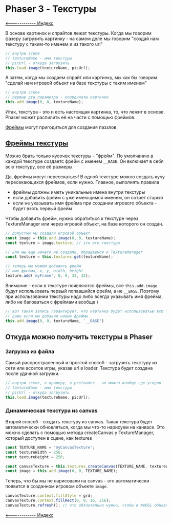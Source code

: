 # Phaser 3 - Текстуры

[<------------ Индекс ](../README.md)

В основе картинок и спрайтов лежат текстуры. Когда мы говорим фазеру загрузить картинку - на самом деле мы говорим "создай нам текстуру с таким-то именем и из такого url"

```javascript
// внутри scene
// textureName - имя текстуры
// picUrl - откуда загрузить
this.load.image(textureName, picUrl);
```

А затем, когда мы создаем спрайт или картинку, мы как бы говорим "сделай нам игровой объект на базе текстуры с таким именем"

```javascript
// внутри scene
// первые два параметра - координаты картинки
this.add.image(0, 0, textureName);
```

Итак, текстура - это и есть настоящая картинка, то, что лежит в основе. Phaser может распилить её на части с помощью фреймов.

[Фреймы](Frame.md) могут пригодиться для создания паззлов. 

## [Фреймы текстуры](Frame.md)
Можно брать только кусочек текстуры - "фрейм". По умолчанию в каждой текстуре создаетс фрейм с именем `__BASE`. Он включает в себя всю текстуру, все её размеры.

Да, фреймы могут пересекаться! В одной текстуре можно создать кучу пересекающихся фреймов, если нужно. Главное, выполнять правила
- фреймы должны иметь уникальные имена внутри текстуры
- если добавить фрейм с уже имеющимся именем, он сотрет старый
- если не указывать имя фрейма при создании игрового объекта - будет взять первый фрейм

Чтобы добавить фрейм, нужно обратиться к текстуре через TextureManager или через игровой объект, на базе которого он создан. 

```javascript
// допустим мы создали игровой объект
const image = this.add.image(0, 0, textureName);
const texture = image.texture; // это его текстура

// или мы еще ничего не создали, обращаемся к TextureManager
const texture = this.textures.get(textureName);

// теперь мы можем добавить фрейм
// имя фрейма, x, y, width, height
texture.add('myFrame', 0, 0, 32, 32);
```

Внимание - если в текстуре появляются фреймы, все  `this.add.image` будут использовать первый попавшийся фрейм, а не `__BASE`.
Поэтому при использовании текстуры надо либо всегда указывать имя фрейма, либо не баловаться с фреймами вообще )

```javascript
// вот такая запись гарантирует, что картинка будет использоватью всю текстуру, 
// даже если мы добавим новые фреймы
this.add.image(0, 0, textureName, '__BASE')
```

## Откуда можно получить текстуры в Phaser

### Загрузка из файла
Самый распространенный и простой способ - загрузить текстуру из сети или ассетов игры, указав url в loader.  Текстура будет создана после удачной загрузки. 

```javascript
// внутри scene, к примеру, в preloader - но можно вообще где угодно
// textureName - имя текстуры
// picUrl - откуда загрузить
this.load.image(textureName, picUrl);
```

### Динамическая текстура из canvas
Второй способ - создать текстуру из canvas. Такая текстура будет автоматически обновляться, когда мы что-то нарисуем на канвасе. Это можно сделать с помощью метода createCanvas у TextureManager, который доступен в сцене, как textures 

```javascript
const TEXTURE_NAME = 'myCanvasTexture';
const textureWidth = 256;
const textureHeight = 256;

const canvasTexture = this.textures.createCanvas(TEXTURE_NAME, textureWidth, textureHeight);
const image = this.add.image(0, 0, TEXTURE_NAME);
```

Теперь, что бы мы не нарисовали на canvas - это автоматически появится в созданном игровом объекте `image`. 

```javascript
canvasTexture.context.fillStyle = grd;
canvasTexture.context.fillRect(0, 0, 16, 256);
canvasTexture.refresh(); // это обязательно нужно, чтобы в WebGL обновленная текстура снова попала в работу
```

[<------------ Индекс ](../README.md)

